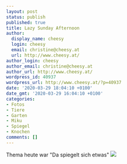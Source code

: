 ```yaml
---
layout: post
status: publish
published: true
title: Lazy Sunday Afternoon
author:
  display_name: cheesy
  login: cheesy
  email: christine@cheesy.at
  url: http://www.cheesy.at/
author_login: cheesy
author_email: christine@cheesy.at
author_url: http://www.cheesy.at/
wordpress_id: 40937
wordpress_url: http://www.cheesy.at/?p=40937
date: '2020-03-29 18:04:10 +0100'
date_gmt: '2020-03-29 16:04:10 +0100'
categories:
- Fotos
- Tiere
- Garten
- Miku
- Spiegel
- Knochen
comments: []
---
```

Thema heute war "Da spiegelt sich etwas"
[![](http://www.cheesy.at/wp-content/uploads/06-Lazy-Sunday-Afternoon.jpg)](http://www.cheesy.at/fotos/sonstiges/zoom-challenge/)
